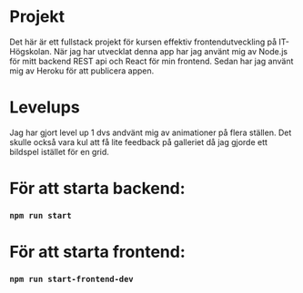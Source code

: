 # Projekt

Det här är ett fullstack projekt för kursen effektiv frontendutveckling på IT-Högskolan. När jag har utvecklat denna app har jag använt mig av Node.js för mitt backend REST api och React för min frontend. Sedan har jag använt mig av Heroku för att publicera appen.

# Levelups

Jag har gjort level up 1 dvs andvänt mig av animationer på flera ställen. Det skulle också vara kul att få lite feedback på galleriet då jag gjorde ett bildspel istället för en grid.

# För att starta backend:

### `npm run start`

# För att starta frontend:

### `npm run start-frontend-dev`
